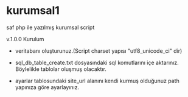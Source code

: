# kurumsal1
 saf php ile yazılmış kurumsal script
 
 v.1.0.0 Kurulum  
 
 * veritabanı oluşturunuz.(Script charset yapısı "utf8_unicode_ci" dir)
 
 * sql_db_table_create.txt dosyasındaki sql komutlarını içe aktarınız.
   Böylelikle tablolar oluşmuş olacaktır.
   
 * ayarlar tablosundaki site_url alanını kendi kurmuş olduğunuz path 
   yapınıza göre ayarlayınız.
 
